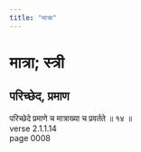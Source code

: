 ```yaml
---
title: "मात्रा"
---
```


# मात्रा; स्त्री
## परिच्छेद, प्रमाण
परिच्छेदे प्रमाणे च मात्राख्या च प्रवर्तते ॥ १४ ॥<br />verse 2.1.1.14<br />page 0008

